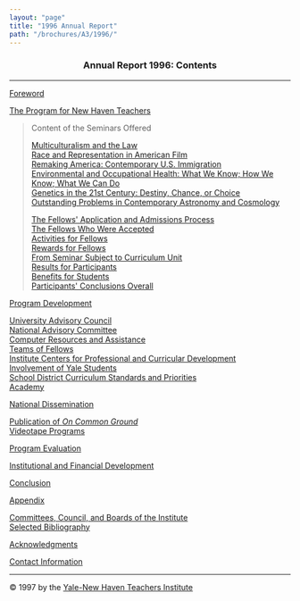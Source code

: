 ```yaml
---
layout: "page"
title: "1996 Annual Report"
path: "/brochures/A3/1996/"
---
```

<main>
<center><h3>Annual Report 1996: Contents</h3></center>
<hr/>
<a href="foreword.html">Foreword</a><p>    
<a href="program.html">The Program for New Haven Teachers     </a>
</p><dl>
<dt><blockquote>Content of the Seminars Offered 
<dl>
<dt><a href="program.html#c">Multiculturalism and the Law          </a>
</dt><dt><a href="program.html#d">Race and Representation in American Film</a>
</dt><dt><a href="program.html#e">Remaking America:  Contemporary U.S.
Immigration          </a>
</dt><dt><a href="program.html#f">Environmental and Occupational Health:  What
We Know;
How We Know; What We Can Do</a>
</dt><dt><a href="program.html#g">Genetics in the 21st Century:  Destiny,
Chance, or Choice     </a>
</dt><dt><a href="program.html#h">Outstanding Problems in Contemporary
Astronomy and
Cosmology</a>
</dt></dl>     
<dt><a href="program.html#i">The Fellows' Application and Admissions
Process</a>
</dt><dt><a href="program.html#j">The Fellows Who Were Accepted</a>
</dt><dt><a href="program.html#k">Activities for Fellows</a>
</dt><dt><a href="program.html#l">Rewards for Fellows</a>
</dt><dt><a href="program.html#m">From Seminar Subject to Curriculum Unit</a>
</dt><dt><a href="program.html#n">Results for Participants</a>
</dt><dt><a href="program.html#o">Benefits for Students</a>
</dt><dt><a href="program.html#p">Participants' Conclusions Overall
</a>
</dt></blockquote></dt></dl>
<a href="development.html">Program Development</a>
<dl><dl>
<dt><a href="development.html#b">University Advisory Council     </a>
</dt><dt><a href="development.html#c">National Advisory Committee     </a>
</dt><dt><a href="development.html#d">Computer Resources and Assistance</a>
</dt><dt><a href="development.html#e">Teams of Fellows</a>
</dt><dt><a href="development.html#f">Institute Centers for Professional and
Curricular
Development</a>   
</dt><dt><a href="development.html#g">Involvement of Yale Students</a>     
</dt><dt><a href="development.html#h">School District Curriculum Standards and
Priorities</a>     
</dt><dt><a href="development.html#i">Academy</a>     
</dt></dl></dl>
<a href="dissemination.html">National Dissemination     </a>
<dl><dl>
<dt><a href="dissemination.html#a">Publication of <i>On Common
Ground</i></a>
</dt><dt><a href="dissemination.html#b">Videotape Programs    </a> 
</dt></dl>
</dl>
<a href="evaluation.html">Program Evaluation</a>     
<p>
<a href="financial.html">Institutional and Financial Development     </a>
</p><p>
<a href="conclusion.html">Conclusion</a>    
</p><p>
<a href="appendix.html">Appendix</a>
</p><dl><dl><dt><a href="appendix.html#a">Committees, Council, and Boards of
the
Institute</a>
</dt><dt><a href="appendix.html#b">Selected Bibliography</a>   
</dt></dl></dl>
<a href="acknowledgments.html">Acknowledgments</a>
<p>
<a href="info.html">Contact Information</a>
</p><hr/>
© 1997 by the <a href="..\..\">Yale-New Haven Teachers Institute</a>
</main>